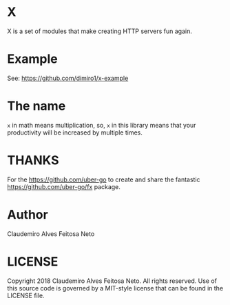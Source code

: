 # X

X is a set of modules that make creating HTTP servers fun again.

# Example

See: https://github.com/dimiro1/x-example

# The name

`x` in math means multiplication, so, `x` in this library means that your productivity will be increased by multiple times.

# THANKS

For the https://github.com/uber-go to create and share the fantastic https://github.com/uber-go/fx package.

# Author

Claudemiro Alves Feitosa Neto

# LICENSE

Copyright 2018 Claudemiro Alves Feitosa Neto. All rights reserved.
Use of this source code is governed by a MIT-style
license that can be found in the LICENSE file.
